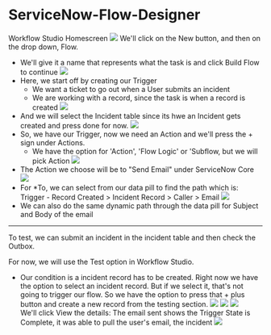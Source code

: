 # ServiceNow-Flow-Designer

Workflow Studio Homescreen
![](https://github.com/CodeWithLuwam/ServiceNow-Flow-Designer/blob/main/Images/Workflow%20Studio%20Homescreen.png?raw=true)
We'll click on the New button, and then on the drop down, Flow.
- We'll give it a name that represents what the task is and click Build Flow to continue
![](https://github.com/CodeWithLuwam/ServiceNow-Flow-Designer/blob/main/Images/Name%20the%20Flow%20.png?raw=true)
- Here, we start off by creating our Trigger
  - We want a ticket to go out when a User submits an incident
  - We are working with a record, since the task is when a record is created
 ![](https://github.com/CodeWithLuwam/ServiceNow-Flow-Designer/blob/main/Images/Workflow%20Studio%20Record%20Created.png?raw=true)
- And we will select the Incident table since its hwe an Incident gets created and press done for now.
![](https://github.com/CodeWithLuwam/ServiceNow-Flow-Designer/blob/main/Images/Select%20Incident%20Table.png?raw=true)
- So, we have our Trigger, now we need an Action and we'll press the + sign under Actions.
  - We have the option for 'Action', 'Flow Logic' or 'Subflow, but we will pick Action
    ![](https://github.com/CodeWithLuwam/ServiceNow-Flow-Designer/blob/main/Images/Options%20under%20Actions.png?raw=true)
- The Action we choose will be to "Send Email" under ServiceNow Core
![](https://github.com/CodeWithLuwam/ServiceNow-Flow-Designer/blob/main/Images/Action%20is%20to%20Send%20Email.png?raw=true)
- For *To, we can select from our data pill to find the path which is:
    Trigger - Record Created > Incident Record > Caller > Email
![](https://github.com/CodeWithLuwam/ServiceNow-Flow-Designer/blob/main/Images/Trigger,%20Incident%20Record,%20Caller,%20Email.png?raw=true)
- We can also do the same dynamic path through the data pill for Subject and Body of the email
----------------------------------------------------------------------------------------------------
To test, we can submit an incident in the incident table and then check the Outbox.

For now, we will use the Test option in Workflow Studio.
- Our condition is a incident record has to be created. Right now we have the option to select an incident record. But if we select it, that's not going to trigger our flow. So we have the option to press that + plus button and create a new record from the testing section.
![](https://github.com/CodeWithLuwam/ServiceNow-Flow-Designer/blob/main/Images/Test%20flow%20in%20Workflow%20Studio.png?raw=true)
![](https://github.com/CodeWithLuwam/ServiceNow-Flow-Designer/blob/main/Images/Creating%20an%20Incident%20to%20test%20Workflow.png?raw=true)
![](https://github.com/CodeWithLuwam/ServiceNow-Flow-Designer/blob/main/Images/Run%20Test%20on%20Test%20Flow.png?raw=true) <br>
We'll click View the details:
The email sent shows the Trigger State is Complete, it was able to pull the user's email, the incident 
![](https://github.com/CodeWithLuwam/ServiceNow-Flow-Designer/blob/main/Images/Test%20Run%20Results.png?raw=true)
